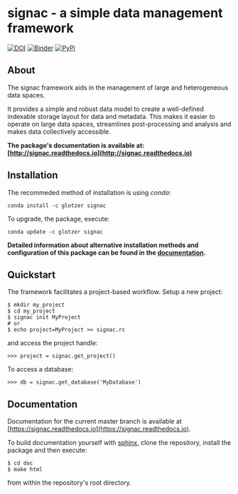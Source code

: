# signac - a simple data management framework

[![DOI](https://zenodo.org/badge/72946496.svg)](https://zenodo.org/badge/latestdoi/72946496)
[![Binder](http://mybinder.org/badge.svg)](http://www.mybinder.org:/repo/csadorf/signac-examples)
[![PyPi](https://img.shields.io/pypi/v/signac.svg)](https://img.shields.io/pypi/v/signac.svg)

## About

The signac framework aids in the management of large and heterogeneous data spaces.

It provides a simple and robust data model to create a well-defined indexable storage layout for data and metadata.
This makes it easier to operate on large data spaces, streamlines post-processing and analysis and makes data collectively accessible.

**The package's documentation is available at: [http://signac.readthedocs.io](http://signac.readthedocs.io)**

## Installation

The recommeded method of installation is using *conda*:

    conda install -c glotzer signac

To upgrade, the package, execute:

    conda update -c glotzer signac

**Detailed information about alternative installation methods and configuration of this package can be found in the [documentation](https://signac.readthedocs.io/en/latest/installation.html).**

## Quickstart

The framework facilitates a project-based workflow.
Setup a new project:

    $ mkdir my_project
    $ cd my_project
    $ signac init MyProject
    # or
    $ echo project=MyProject >> signac.rc

and access the project handle:
   
    >>> project = signac.get_project()

To access a database:

    >>> db = signac.get_database('MyDatabase')

## Documentation

Documentation for the current master branch is available at [https://signac.readthedocs.io](https://signac.readthedocs.io).

To build documentation yourself with [sphinx](http://sphinx-doc.org), clone the repository, install the package and then execute:

    $ cd doc
    $ make html

from within the repository's root directory.